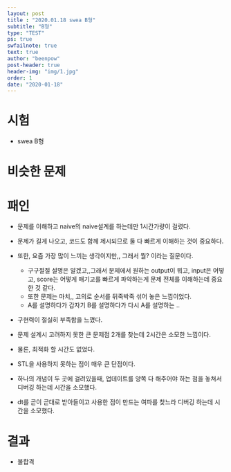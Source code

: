 ```yaml
---
layout: post
title : "2020.01.18 swea B형"
subtitle: "B형"
type: "TEST"
ps: true
swfailnote: true
text: true
author: "beenpow"
post-header: true
header-img: "img/1.jpg"
order: 1
date: "2020-01-18"
---
```


# 시험
- swea B형

# 비슷한 문제


# 패인
- 문제를 이해하고 naive의 naive설계를 하는데만 1시간가량이 걸렸다.
- 문제가 길게 나오고, 코드도 함께 제시되므로 둘 다 빠르게 이해하는 것이 중요하다.
- 또한, 요즘 가장 많이 느끼는 생각이지만,, 그래서 뭘? 이라는 질문이다.
  - 구구절절 설명은 알겠고,,그래서 문제에서 원하는 output이 뭐고, input은 어떻고, score는 어떻게 매기고를 빠르게 파악하는게
    문제 전체를 이해하는데 중요한 것 같다.
  - 또한 문제는 마치,, 고의로 순서를 뒤죽박죽 섞어 놓은 느낌이었다.
  - A를 설명하다가 갑자기 B를 설명하다가 다시 A를 설명하는 ..
- 구현력이 절실히 부족함을 느꼈다.
- 문제 설계시 고려하지 못한 큰 문제점 2개를 찾는데 2시간은 소모한 느낌이다.
- 물론, 최적화 할 시간도 없었다.
- STL을 사용하지 못하는 점이 매우 큰 단점이다.

- 하나의 개념이 두 곳에 걸려있을때, 업데이트를 양쪽 다 해주어야 하는 점을 놓쳐서 디버깅 하는데
  시간을 소모했다.
- dt를 곧이 곧대로 받아들이고 사용한 점이 만드는 여파를 찾느라 디버깅 하는데 시간을 소모했다.

# 결과
- 불합격

